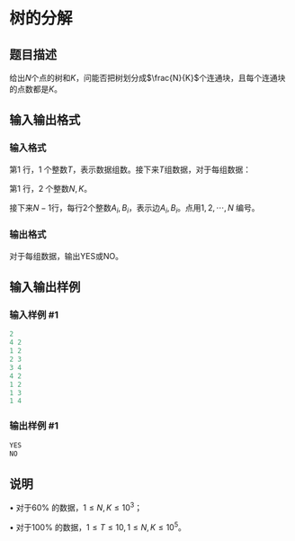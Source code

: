 # 树的分解

## 题目描述

给出$N$个点的树和$K$，问能否把树划分成$\frac{N}{K}$个连通块，且每个连通块的点数都是$K$。

## 输入输出格式

### 输入格式

第1 行，1 个整数$T$，表示数据组数。接下来$T$组数据，对于每组数据：

第1 行，2 个整数$N , K$。

接下来$N-1$行，每行$2$个整数$A_i,B_i$，表示边$A_i,B_i$。点用$1,2,\cdots,N$ 编号。

### 输出格式

对于每组数据，输出YES或NO。

## 输入输出样例

### 输入样例 #1

```cpp
2
4 2
1 2
2 3
3 4
4 2
1 2
1 3
1 4

```
### 输出样例 #1

```cpp
YES
NO
```


## 说明

• 对于60% 的数据，$1 \le N,K \le 10^3$；

• 对于100% 的数据，$1 \le T \le 10,1 \le N ,K \le 10^5$。

